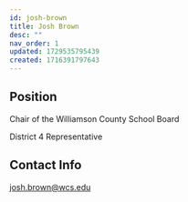 ```yaml
---
id: josh-brown
title: Josh Brown
desc: ""
nav_order: 1
updated: 1729535795439
created: 1716391797643
---
```


## Position

Chair of the Williamson County School Board

District 4 Representative

## Contact Info

<a href="mailto:josh.brown@wcs.edu">josh.brown@wcs.edu</a>
